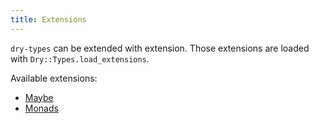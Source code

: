 ```yaml
---
title: Extensions
---
```


`dry-types` can be extended with extension. Those extensions are loaded with `Dry::Types.load_extensions`.

Available extensions:

- [Maybe](//page/extensions/maybe)
- [Monads](//page/extensions/monads)
